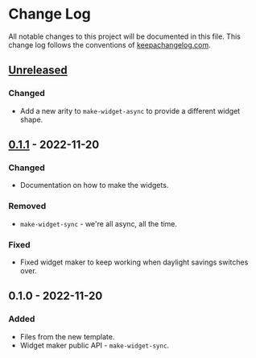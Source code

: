 # Change Log
All notable changes to this project will be documented in this file. This change log follows the conventions of [keepachangelog.com](http://keepachangelog.com/).

## [Unreleased]
### Changed
- Add a new arity to `make-widget-async` to provide a different widget shape.

## [0.1.1] - 2022-11-20
### Changed
- Documentation on how to make the widgets.

### Removed
- `make-widget-sync` - we're all async, all the time.

### Fixed
- Fixed widget maker to keep working when daylight savings switches over.

## 0.1.0 - 2022-11-20
### Added
- Files from the new template.
- Widget maker public API - `make-widget-sync`.

[Unreleased]: https://github.com/the-dress-code/task-timer/compare/0.1.1...HEAD
[0.1.1]: https://github.com/the-dress-code/task-timer/compare/0.1.0...0.1.1
